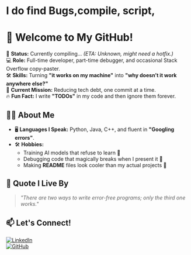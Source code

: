 # I do find Bugs,compile, script,

# 👋 Welcome to My GitHub!

🚀 **Status:** Currently compiling... _(ETA: Unknown, might need a hotfix.)_  
💻 **Role:** Full-time developer, part-time debugger, and occasional Stack Overflow copy-paster.  
🛠 **Skills:** Turning **"it works on my machine"** into **"why doesn’t it work anywhere else?"**  
📌 **Current Mission:** Reducing tech debt, one commit at a time.  
🔥 **Fun Fact:** I write **"TODOs"** in my code and then ignore them forever.  

## 🧑‍💻 About Me
- 🖥 **Languages I Speak:** Python, Java, C++, and fluent in **"Googling errors"**.  
- 🛠 **Hobbies:**  
  - Training AI models that refuse to learn 🤖  
  - Debugging code that magically breaks when I present it 🐛  
  - Making **README** files look cooler than my actual projects 📜  

## 📌 Quote I Live By
> *"There are two ways to write error-free programs; only the third one works."*  

## 📫 Let's Connect!
[![LinkedIn](https://img.shields.io/badge/LinkedIn-blue?style=for-the-badge&logo=linkedin)](https://www.linkedin.com/in/your-profile)  
[![GitHub](https://img.shields.io/badge/GitHub-black?style=for-the-badge&logo=github)](https://github.com/your-username)  
